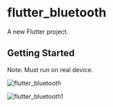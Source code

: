 # flutter_bluetooth

A new Flutter project.

## Getting Started

Note: Must run on real device.

![flutter_bluetooth](https://user-images.githubusercontent.com/43090937/105638713-82e20580-5e74-11eb-9e04-ad7751625e61.jpg)

![flutter_bluetooth1](https://user-images.githubusercontent.com/43090937/105638745-b1f87700-5e74-11eb-9d07-66e7c90cef82.jpg)
